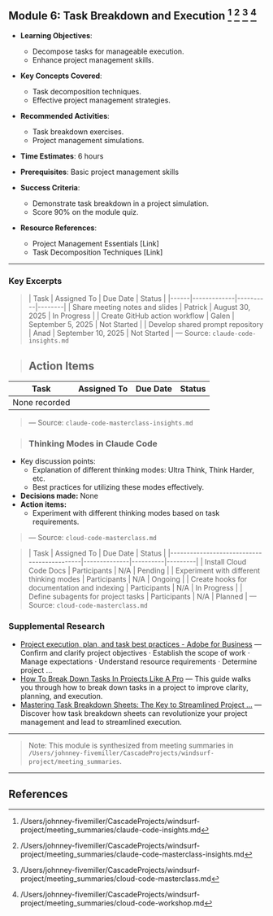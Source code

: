 ## Module 6: Task Breakdown and Execution [^1] [^2] [^3] [^4]

- **Learning Objectives**:
  - Decompose tasks for manageable execution.
  - Enhance project management skills.

- **Key Concepts Covered**:
  - Task decomposition techniques.
  - Effective project management strategies.

- **Recommended Activities**:
  - Task breakdown exercises.
  - Project management simulations.

- **Time Estimates**: 6 hours

- **Prerequisites**: Basic project management skills

- **Success Criteria**:
  - Demonstrate task breakdown in a project simulation.
  - Score 90% on the module quiz.

- **Resource References**:
  - Project Management Essentials [Link]
  - Task Decomposition Techniques [Link]

---

### Key Excerpts

> | Task | Assigned To | Due Date | Status |
|------|-------------|----------|--------|
| Share meeting notes and slides | Patrick | August 30, 2025 | In Progress |
| Create GitHub action workflow | Galen | September 5, 2025 | Not Started |
| Develop shared prompt repository | Anad | September 10, 2025 | Not Started |
> — Source: `claude-code-insights.md`

> ## Action Items
| Task                      | Assigned To | Due Date | Status |
|---------------------------|-------------|----------|--------|
| None recorded             |             |          |        |
> — Source: `claude-code-masterclass-insights.md`

> ### Thinking Modes in Claude Code
- Key discussion points:
  - Explanation of different thinking modes: Ultra Think, Think Harder, etc.
  - Best practices for utilizing these modes effectively.
- **Decisions made:** None
- **Action items:** 
  - Experiment with different thinking modes based on task requirements.
> — Source: `cloud-code-masterclass.md`

> | Task                                       | Assigned To  | Due Date | Status  |
|--------------------------------------------|--------------|----------|---------|
| Install Cloud Code Docs                    | Participants | N/A      | Pending |
| Experiment with different thinking modes    | Participants | N/A      | Ongoing |
| Create hooks for documentation and indexing | Participants | N/A      | In Progress |
| Define subagents for project tasks         | Participants | N/A      | Planned  |
> — Source: `cloud-code-masterclass.md`


### Supplemental Research

- [Project execution, plan, and task best practices - Adobe for Business](https://business.adobe.com/blog/basics/executing) — Confirm and clarify project objectives · Establish the scope of work · Manage expectations · Understand resource requirements · Determine project ...
- [How To Break Down Tasks In Projects Like A Pro](https://thedigitalprojectmanager.com/productivity/how-to-break-down-tasks/) — This guide walks you through how to break down tasks in a project to improve clarity, planning, and execution.
- [Mastering Task Breakdown Sheets: The Key to Streamlined Project ...](https://ones.com/blog/knowledge/mastering-task-breakdown-sheets-streamlined-project-execution/) — Discover how task breakdown sheets can revolutionize your project management and lead to streamlined execution.

---

> Note: This module is synthesized from meeting summaries in `/Users/johnney-fivemiller/CascadeProjects/windsurf-project/meeting_summaries`.


---

## References
[^1]: /Users/johnney-fivemiller/CascadeProjects/windsurf-project/meeting_summaries/claude-code-insights.md
[^2]: /Users/johnney-fivemiller/CascadeProjects/windsurf-project/meeting_summaries/claude-code-masterclass-insights.md
[^3]: /Users/johnney-fivemiller/CascadeProjects/windsurf-project/meeting_summaries/cloud-code-masterclass.md
[^4]: /Users/johnney-fivemiller/CascadeProjects/windsurf-project/meeting_summaries/cloud-code-workshop.md
